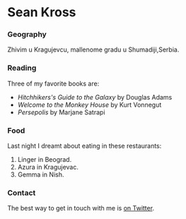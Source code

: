 # Sean Kross

### Geography

Zhivim u Kragujevcu, mallenome gradu u Shumadiji,Serbia.

### Reading

Three of my favorite books are:

- *Hitchhikers's Guide to the Galaxy* by Douglas Adams
- *Welcome to the Monkey House* by Kurt Vonnegut
- *Persepolis* by Marjane Satrapi

### Food

Last night I dreamt about eating in these restaurants:

1. Linger in Beograd.
2. Azura in Kragujevac.
3. Gemma in Nish.

### Contact

The best way to get in touch with me is [on Twitter](https://twitter.com/seankross).
